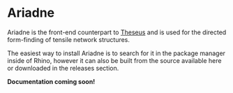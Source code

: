 # Ariadne

Ariadne is the front-end counterpart to [Theseus](https://github.com/fibrous-tendencies/Theseus.jl) and is used for the directed form-finding of tensile network structures.

The easiest way to install Ariadne is to search for it in the package manager inside of Rhino, however it can also be built from the source available here or downloaded in the releases section. 

**Documentation coming soon!**
